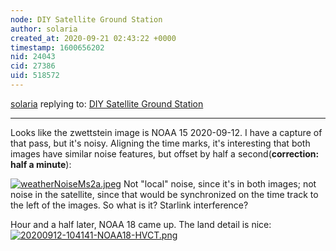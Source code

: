 ```yaml
---
node: DIY Satellite Ground Station
author: solaria
created_at: 2020-09-21 02:43:22 +0000
timestamp: 1600656202
nid: 24043
cid: 27386
uid: 518572
---
```




[solaria](../profile/solaria) replying to: [DIY Satellite Ground Station](../notes/sashae/06-26-2020/diy-satellite-ground-station)

----
Looks like the zwettstein image  is NOAA 15 2020-09-12.  I have a capture of that pass, but it's noisy.  Aligning the time marks, it's interesting that both images have similar noise features, but offset by half a second(**correction: half a minute**):

[![weatherNoiseMs2a.jpeg](/i/40942)](/i/40942?s=o)
Not "local" noise, since it's in both images; not noise in the satellite, since that would be synchronized on the time track to the left of the images.  So what is it?  Starlink interference?

Hour and a half later, NOAA 18 came up.  The land detail is nice:
[![20200912-104141-NOAA18-HVCT.png](/i/40941)](/i/40941?s=o)
